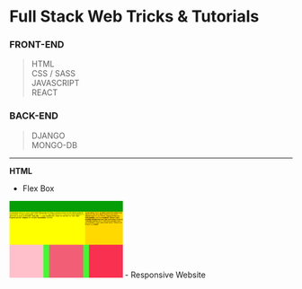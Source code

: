 # Full Stack Web Tricks & Tutorials
### FRONT-END
>   HTML  
>   CSS  / SASS  
>   JAVASCRIPT  
>   REACT

### BACK-END
> DJANGO  
> MONGO-DB
---------------
**HTML**
 - Flex Box
 <img src = "FLEXBOX/1/1.PNG" width = "40%" height = "40%">
 - Responsive Website
